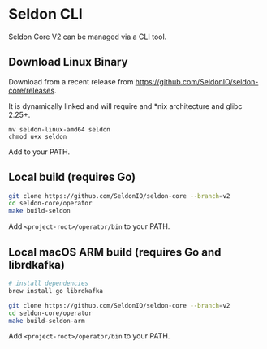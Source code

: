 # Seldon CLI

Seldon Core V2 can be managed via a CLI tool.

## Download Linux Binary

Download from a recent release from https://github.com/SeldonIO/seldon-core/releases.

It is dynamically linked and will require and *nix architecture and glibc 2.25+.

```
mv seldon-linux-amd64 seldon
chmod u+x seldon
```

Add to your PATH.

## Local build (requires Go)

```bash
git clone https://github.com/SeldonIO/seldon-core --branch=v2
cd seldon-core/operator
make build-seldon
```

Add `<project-root>/operator/bin` to your PATH.

## Local macOS ARM build (requires Go and librdkafka)

```bash
# install dependencies
brew install go librdkafka
```

```bash
git clone https://github.com/SeldonIO/seldon-core --branch=v2
cd seldon-core/operator
make build-seldon-arm
```

Add `<project-root>/operator/bin` to your PATH.




